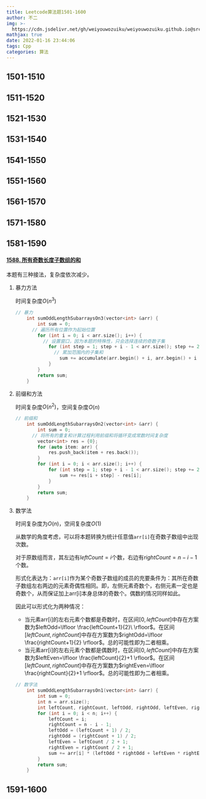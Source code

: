 ```yaml
---
title: Leetcode算法题1501-1600
author: 不二
img: >-
  https://cdn.jsdelivr.net/gh/weiyouwozuiku/weiyouwozuiku.github.io@src/source/_posts/PageImg/算法/Leetcode算法题1501-1600.jpeg
mathjax: true
date: 2022-01-16 23:44:06
tags: Cpp
categories: 算法
---
```


## 1501-1510
## 1511-1520
## 1521-1530
## 1531-1540
## 1541-1550
## 1551-1560
## 1561-1570
## 1571-1580

## 1581-1590

#### [1588. 所有奇数长度子数组的和](https://leetcode-cn.com/problems/sum-of-all-odd-length-subarrays/)

本题有三种接法，复杂度依次减少。

1. 暴力方法

   时间复杂度$O(n^3)$

   ```cpp
   // 暴力
       int sumOddLengthSubarraysOn3(vector<int> &arr) {
           int sum = 0;
         // 遍历所有位置作为起始位置
           for (int i = 0; i < arr.size(); i++) {
             // 设置窗口，因为本题的特殊性，只会选择连续的奇数子集
               for (int step = 1; step + i - 1 < arr.size(); step += 2) {
                 // 累加范围内的子集和
                   sum += accumulate(arr.begin() + i, arr.begin() + i + step, 0);
               }
           }
           return sum;
       }
   ```

2. 前缀和方法

   时间复杂度$O(n^2)$，空间复杂度$O(n)$

   ```cpp
   // 前缀和
       int sumOddLengthSubarraysOn2(vector<int> &arr) {
           int sum = 0;
         // 将所有的重复和计算过程利用前缀和将循环变成常数时间复杂度
           vector<int> res = {0};
           for (auto item: arr) {
               res.push_back(item + res.back());
           }
           for (int i = 0; i < arr.size(); i++) {
               for (int step = 1; step + i - 1 < arr.size(); step += 2) {
                   sum += res[i + step] - res[i];
               }
           }
           return sum;
       }
   ```

3. 数学法

   时间复杂度为$O(n)$，空间复杂度$O(1)$

   从数学的角度考虑，可以将本题转换为统计任意值`arr[i]`在奇数子数组中出现次数。

   对于原数组而言，其左边有$leftCount=i$个数，右边有$rightCount=n-i-1$个数。

   形式化表达为：`arr[i]`作为某个奇数子数组的成员的充要条件为：其所在奇数子数组左右两边的元素奇偶性相同。即，左侧元素奇数个，右侧元素一定也是奇数个，从而保证加上arr[i]本身总体的奇数个。偶数的情况同样如此。

   因此可以形式化为两种情况：

   - 当元素arr[i]的左右元素个数都是奇数时，在区间$[0,leftCount]$中存在方案数为$leftOdd=\lfloor \frac{leftCount+1}{2}\ \rfloor$。在区间$[leftCount,rightCount]$中存在方案数为$rightOdd=\lfloor \frac{rightCount+1}{2} \rfloor$。总的可能性即为二者相乘。
   - 当元素arr[i]的左右元素个数都是偶数时，在区间$[0,leftCount]$中存在方案数为$leftEven=\lfloor \frac{leftCount}{2}+1 \rfloor$。在区间$[leftCount,rightCount]$中存在方案数为$rightEven=\lfloor \frac{rightCount}{2}+1 \rfloor$。总的可能性即为二者相乘。

   ```cpp
   // 数字法
       int sumOddLengthSubarraysOn1(vector<int> &arr) {
           int sum = 0;
           int n = arr.size();
           int leftCount, rightCount, leftOdd, rightOdd, leftEven, rightEven;
           for (int i = 0; i < n; i++) {
               leftCount = i;
               rightCount = n - i - 1;
               leftOdd = (leftCount + 1) / 2;
               rightOdd = (rightCount + 1) / 2;
               leftEven = leftCount / 2 + 1;
               rightEven = rightCount / 2 + 1;
               sum += arr[i] * (leftOdd * rightOdd + leftEven * rightEven);
           }
           return sum;
       }
   ```

   

## 1591-1600
